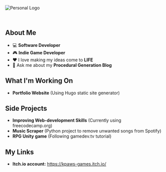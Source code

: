 <img src="https://user-images.githubusercontent.com/58745400/117227706-afdb7800-add4-11eb-897f-c48df5445529.png" alt="Personal Logo" style="text-align: center; margin-bottom: 30px;"/>

## About Me ##
-   :computer: **Software Developer**
-   :video_game: **Indie Game Developer**
-   :heart: I love making my ideas come to **LIFE**
-   💬 Ask me about my **Procedural Generation Blog**

## What I'm Working On ##

- **Portfolio Website** (Using Hugo static site generator)

## Side Projects ##
- **Improving Web-development Skills** (Currently using freecodecamp.org)
- **Music Scraper** (Python project to remove unwanted songs from Spotify)
- **RPG Unity game** (Following gamedev.tv tutorial)

## My Links ##
- **Itch.io account:** https://kpaws-games.itch.io/
